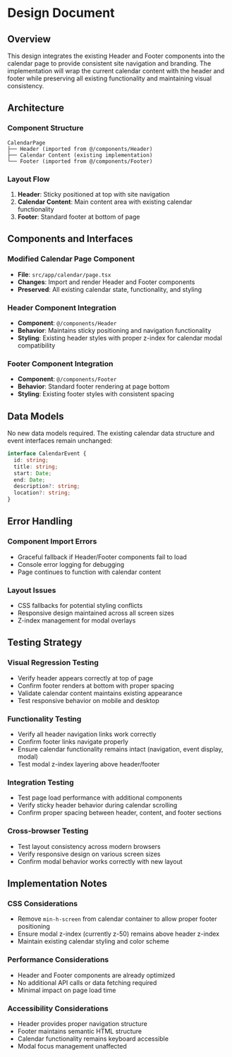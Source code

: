 # Design Document

## Overview

This design integrates the existing Header and Footer components into the calendar page to provide consistent site navigation and branding. The implementation will wrap the current calendar content with the header and footer while preserving all existing functionality and maintaining visual consistency.

## Architecture

### Component Structure
```
CalendarPage
├── Header (imported from @/components/Header)
├── Calendar Content (existing implementation)
└── Footer (imported from @/components/Footer)
```

### Layout Flow
1. **Header**: Sticky positioned at top with site navigation
2. **Calendar Content**: Main content area with existing calendar functionality
3. **Footer**: Standard footer at bottom of page

## Components and Interfaces

### Modified Calendar Page Component
- **File**: `src/app/calendar/page.tsx`
- **Changes**: Import and render Header and Footer components
- **Preserved**: All existing calendar state, functionality, and styling

### Header Component Integration
- **Component**: `@/components/Header`
- **Behavior**: Maintains sticky positioning and navigation functionality
- **Styling**: Existing header styles with proper z-index for calendar modal compatibility

### Footer Component Integration
- **Component**: `@/components/Footer`
- **Behavior**: Standard footer rendering at page bottom
- **Styling**: Existing footer styles with consistent spacing

## Data Models

No new data models required. The existing calendar data structure and event interfaces remain unchanged:

```typescript
interface CalendarEvent {
  id: string;
  title: string;
  start: Date;
  end: Date;
  description?: string;
  location?: string;
}
```

## Error Handling

### Component Import Errors
- Graceful fallback if Header/Footer components fail to load
- Console error logging for debugging
- Page continues to function with calendar content

### Layout Issues
- CSS fallbacks for potential styling conflicts
- Responsive design maintained across all screen sizes
- Z-index management for modal overlays

## Testing Strategy

### Visual Regression Testing
- Verify header appears correctly at top of page
- Confirm footer renders at bottom with proper spacing
- Validate calendar content maintains existing appearance
- Test responsive behavior on mobile and desktop

### Functionality Testing
- Verify all header navigation links work correctly
- Confirm footer links navigate properly
- Ensure calendar functionality remains intact (navigation, event display, modal)
- Test modal z-index layering above header/footer

### Integration Testing
- Test page load performance with additional components
- Verify sticky header behavior during calendar scrolling
- Confirm proper spacing between header, content, and footer sections

### Cross-browser Testing
- Test layout consistency across modern browsers
- Verify responsive design on various screen sizes
- Confirm modal behavior works correctly with new layout

## Implementation Notes

### CSS Considerations
- Remove `min-h-screen` from calendar container to allow proper footer positioning
- Ensure modal z-index (currently z-50) remains above header z-index
- Maintain existing calendar styling and color scheme

### Performance Considerations
- Header and Footer components are already optimized
- No additional API calls or data fetching required
- Minimal impact on page load time

### Accessibility Considerations
- Header provides proper navigation structure
- Footer maintains semantic HTML structure
- Calendar functionality remains keyboard accessible
- Modal focus management unaffected
